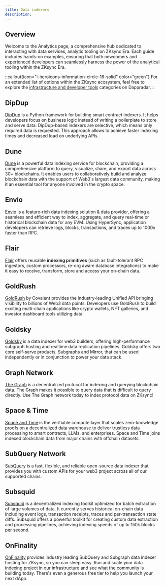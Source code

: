```yaml
---
title: Data indexers
description:
---
```


## Overview

Welcome to the Analytics page, a comprehensive hub dedicated to interacting with data services,
analytic tooling on ZKsync Era. Each guide includes hands-on examples, ensuring that both
newcomers and experienced developers can seamlessly harness the power of the analytical tooling within the ZKsync Era.

::callout{icon="i-heroicons-information-circle-16-solid" color="green"}
For an extended list of options within the ZKsync ecosystem, feel free to explore the
[infrastructure and developer tools](https://zksync.dappradar.com/ecosystem?page=1&category=non_dapps_infrastructure%2Cnon_dapps_developer_tools)
categories on Dappradar.
::

## DipDup

[DipDup](https://dipdup.io/) is a Python framework for building smart contract indexers. It
helps developers focus on business logic instead of writing a boilerplate to store and serve
data. DipDup-based indexers are selective, which means only required data is requested. This
approach allows to achieve faster indexing times and decreased load on underlying APIs.

## Dune

[Dune](https://dune.com/home) is a powerful data indexing service for blockchain,
providing a comprehensive platform to query, visualize, share, and export data across 30+ blockchains.
It enables users to collaboratively build and analyze blockchain data with the support of Web3's largest data community,
making it an essential tool for anyone involved in the crypto space.

## Envio

[Envio](https://envio.dev/) is a feature-rich data indexing solution &
data provider, offering a seamless and efficient way to index, aggregate, and query real-time or historical blockchain data for any EVM.
Using HyperSync, application developers can retrieve logs, blocks, transactions, and traces up to 1000x faster than RPC.

## Flair

[Flair](https://docs.flair.dev/) offers reusable **indexing primitives** (such as
fault-tolerant RPC ingestors, custom processors, re-org aware database integrations)
to make it easy to receive, transform, store and access your on-chain data.

## GoldRush

[GoldRush](https://goldrush.dev/chains/zksync-era/)  by Covalent provides the industry-leading
Unified API bringing visibility to billions of Web3 data points. Developers use GoldRush to
build exciting multi-chain applications like crypto wallets, NFT galleries, and investor dashboard tools utilizing data.

## Goldsky

[Goldsky](https://goldsky.com/) is a data indexer for web3 builders,
offering high-performance subgraph hosting and realtime data replication pipelines.
Goldsky offers two core self-serve products, Subgraphs and Mirror,
that can be used independently or in conjunction to power your data stack.

## Graph Network

[The Graph](https://thegraph.com/) is a decentralized protocol for indexing and querying
blockchain data. The Graph makes it possible to query data that is difficult to query directly.
Use The Graph network today to index protocol data on ZKsync!

## Space & Time

[Space and Time](https://www.spaceandtime.io/) is the verifiable compute layer that scales
zero-knowledge proofs on a decentralized data warehouse to deliver trustless data processing to
smart contracts, LLMs, and enterprises. Space and Time joins indexed blockchain data from major chains with offchain datasets.

## SubQuery Network

[SubQuery](https://subquery.network/) is a fast, flexible, and reliable open-source data
indexer that provides you with custom APIs for your web3 project across all of our supported
chains.

## Subsquid

[Subsquid](https://subsquid.io/) is a decentralized indexing toolkit optimized for batch
extraction of large volumes of data. It currently serves historical on-chain data including
event logs, transaction receipts, traces and per-transaction state diffs. Subsquid offers a
powerful toolkit for creating custom data extraction and  processing pipelines, achieving
indexing speeds of up to 150k blocks per second.

## OnFinality
[OnFinality](https://indexing.onfinality.io) provides industry leading SubQuery and Subgraph data indexer hosting for ZKsync, so you can sleep easy. Run and scale your data indexing project in our infrastructure and see what the community is building today. There's even a generous free tier to help you launch your next dApp.
